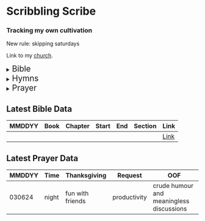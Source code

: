 # Scribbling Scribe
### Tracking my own cultivation

New rule: skipping saturdays

Link to my [church](https://tjc.org/).

<details>
<summary>
<span style="font-size: 1.5em;">Bible</span>
</summary>

*Man shall not live by bread alone*...

I will:
 - write one section of the NKJV Bible every day
 - listen to that section in Chinese
 - write down the outline

Kinda too lazy to make an automated progress bar for now.  
Will consider once things are in better shape using [this](./bible_metadata.csv).

[Tracking Info](./bible_outline.csv)  
[Chinese Audio Bible](https://www.wordproject.org/bibles/audio/04_chinese/index.htm)

</details>

<details>
<summary>
<span style="font-size: 1.5em;">Hymns</span>
</summary>

*I will bless the Lord at all times*...

I never learned to play all 525 hymns on the piano with sincerety. When I do, I'll add it to a completion list.  
Eventually, I can use this CSV can train a digital assistant in suggesting hymns for any topic.

[Hymns](./hymn_metadata.csv)
</details>

<details>
<summary>
<span style="font-size: 1.5em;">Prayer</span>
</summary>

*Let us therefore come boldly to the throne of grace*...

I will:
 - track if I prayed in the morning and night
 - write one thing I'm thankful for
 - write one prayer request
 - write the biggest oof of the day

[Prayer Log](./prayer_log.csv)

It'd be interesting to see how things change over time, or don't change over time.
</details>

## Latest Bible Data
<!--BIBLE_DATA_START-->
| MMDDYY | Book | Chapter | Start | End | Section | Link |
| ------ | ---- | ------- | ----- | --- | ------- | ---- |
|  |  |  |  |  |  | [Link]() |<!--BIBLE_DATA_END-->

## Latest Prayer Data
<!--PRAYER_DATA_START-->
| MMDDYY | Time | Thanksgiving | Request | OOF |
| ------ | ---- | ------------ | ------- | --- |
| 030624 | night | fun with friends | productivity | crude humour and meaningless discussions |<!--PRAYER_DATA_END-->

